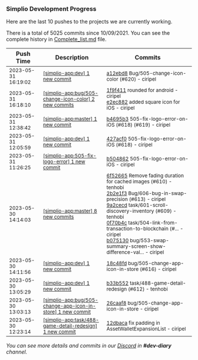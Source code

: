 
### Simplio Development Progress

Here are the last 10 pushes to the projects we are currently working.

There is a total of 5025 commits since 10/09/2021. You can see the complete history in
 [Complete_list.md](Complete_list.md) file.

| Push Time | Description | Commits |
| --- | --- | --- |
| <sub>2023-05-31 16:19:02</sub> | <sub>[[simplio-app:dev] 1 new commit](https://github.com/SimplioOfficial/simplio-app/commit/a12ebd84a5806f72109557eaed2a20c1b75fcd06)</sub> | <sub>[a12ebd8](https://github.com/SimplioOfficial/simplio-app/commit/a12ebd84a5806f72109557eaed2a20c1b75fcd06) Bug/505-change-icon-color (#620) - ciripel</sub> |
| <sub>2023-05-31 16:18:10</sub> | <sub>[[simplio-app:bug/505\-change\-icon\-color] 2 new commits](https://github.com/SimplioOfficial/simplio-app/compare/427acf0f2962...e2ec88275620)</sub> | <sub>[1f9f411](https://github.com/SimplioOfficial/simplio-app/commit/1f9f4112b0b9fb105bc317b406df48c09c0c055a) rounded for android - ciripel<br>[e2ec882](https://github.com/SimplioOfficial/simplio-app/commit/e2ec88275620665ace0f2dcfa5c0a31e5c0f185d) added square icon for iOS - ciripel</sub> |
| <sub>2023-05-31 12:38:42</sub> | <sub>[[simplio-app:master] 1 new commit](https://github.com/SimplioOfficial/simplio-app/commit/b4695b31ee90c48df76db195ea086d657138f46f)</sub> | <sub>[b4695b3](https://github.com/SimplioOfficial/simplio-app/commit/b4695b31ee90c48df76db195ea086d657138f46f) 505-fix-logo-error-on-iOS (#618) (#619) - ciripel</sub> |
| <sub>2023-05-31 12:05:59</sub> | <sub>[[simplio-app:dev] 1 new commit](https://github.com/SimplioOfficial/simplio-app/commit/427acf0f29622eec0addad4b048d916ddcb7ef7d)</sub> | <sub>[427acf0](https://github.com/SimplioOfficial/simplio-app/commit/427acf0f29622eec0addad4b048d916ddcb7ef7d) 505-fix-logo-error-on-iOS (#618) - ciripel</sub> |
| <sub>2023-05-31 11:26:25</sub> | <sub>[[simplio-app:505\-fix\-logo\-error] 1 new commit](https://github.com/SimplioOfficial/simplio-app/commit/b504862c0703c0c4ee63b18f1159bcf4ab10db48)</sub> | <sub>[b504862](https://github.com/SimplioOfficial/simplio-app/commit/b504862c0703c0c4ee63b18f1159bcf4ab10db48) 505-fix-logo-error-on-iOS - ciripel</sub> |
| <sub>2023-05-30 14:14:03</sub> | <sub>[[simplio-app:master] 8 new commits](https://github.com/SimplioOfficial/simplio-app/compare/4f8d0dd46031...0651746e3a0b)</sub> | <sub>[6f52665](https://github.com/SimplioOfficial/simplio-app/commit/6f52665f2985ef04882b8e871002546a3866fe03) Remove fading duration for cached images (#610) - tenhobi<br>[2b2e1f3](https://github.com/SimplioOfficial/simplio-app/commit/2b2e1f37368e51673f6c8b079c0519837598c748) Bug/606-bug-in-swap-precision (#613) - ciripel<br>[9a2cecd](https://github.com/SimplioOfficial/simplio-app/commit/9a2cecda534c0340927555f324957a4615ef2e73) task/601-scroll-discovery-inventory (#609) - tenhobi<br>[0f70b4c](https://github.com/SimplioOfficial/simplio-app/commit/0f70b4c487f14221e95b8dfd9fdda9d72070c4c1) task/504-link-from-transaction-to-blockchain (#... - ciripel<br>[b075130](https://github.com/SimplioOfficial/simplio-app/commit/b0751308a7d3f8b640c67ec8d3755681297bc051) bug/553-swap-summary-screen-show-difference-val... - ciripel</sub> |
| <sub>2023-05-30 14:11:56</sub> | <sub>[[simplio-app:dev] 1 new commit](https://github.com/SimplioOfficial/simplio-app/commit/18c48fde2f0ffb8ef3e39fdd589fe54337e551ea)</sub> | <sub>[18c48fd](https://github.com/SimplioOfficial/simplio-app/commit/18c48fde2f0ffb8ef3e39fdd589fe54337e551ea) bug/505-change-app-icon-in-store (#616) - ciripel</sub> |
| <sub>2023-05-30 13:05:29</sub> | <sub>[[simplio-app:dev] 1 new commit](https://github.com/SimplioOfficial/simplio-app/commit/b33b552d83899cac8a77a662fd4fd5bd74b45438)</sub> | <sub>[b33b552](https://github.com/SimplioOfficial/simplio-app/commit/b33b552d83899cac8a77a662fd4fd5bd74b45438) task/488-game-detail-redesign (#612) - tenhobi</sub> |
| <sub>2023-05-30 13:03:13</sub> | <sub>[[simplio-app:bug/505\-change\-app\-icon\-in\-store] 1 new commit](https://github.com/SimplioOfficial/simplio-app/commit/26caaf89306d5b7e8ec012fea43449e1cb9d7b37)</sub> | <sub>[26caaf8](https://github.com/SimplioOfficial/simplio-app/commit/26caaf89306d5b7e8ec012fea43449e1cb9d7b37) bug/505-change-app-icon-in-store - ciripel</sub> |
| <sub>2023-05-30 12:23:14</sub> | <sub>[[simplio-app:task/488\-game\-detail\-redesign] 1 new commit](https://github.com/SimplioOfficial/simplio-app/commit/12dbacad2ae1d0aa433f2532d253fed817e1e4a7)</sub> | <sub>[12dbaca](https://github.com/SimplioOfficial/simplio-app/commit/12dbacad2ae1d0aa433f2532d253fed817e1e4a7) fix padding in AssetWalletExpansionList - ciripel</sub> |

_You can see more details and commits in our [Discord](https://discord.gg/aKhjuwZmdP) in **#dev-diary** channel._
